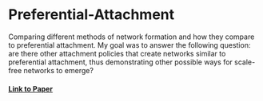 # Preferential-Attachment
Comparing different methods of network formation and how they compare to preferential attachment. My goal was to answer the following question: are there other attachment policies that create networks similar to preferential attachment, thus demonstrating other possible ways for scale-free networks to emerge?

#### [Link to Paper](https://docs.google.com/document/d/1b_Dl4KMte-gxzUcso0dPurBQjCHxwv7t9ffppQTlVq0/edit?usp=sharing)
